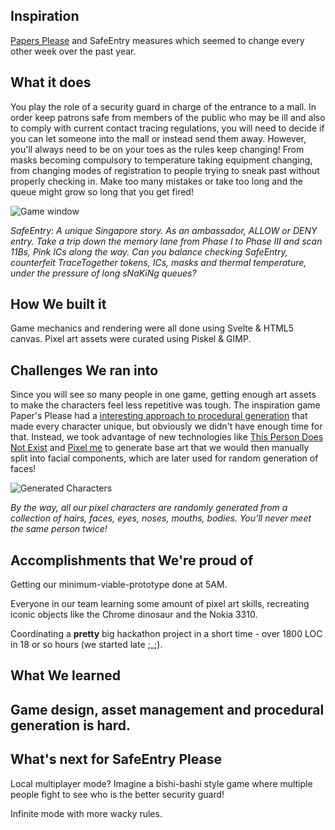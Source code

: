 ## Inspiration

[Papers Please](https://store.steampowered.com/app/239030/Papers_Please/) and SafeEntry measures which seemed to change every other week over the past year.

## What it does

You play the role of a security guard in charge of the entrance to a mall. In order keep patrons safe from members of the public who may be ill and also to comply with current contact tracing regulations, you will need to decide if you can let someone into the mall or instead send them away. However, you'll always need to be on your toes as the rules keep changing! From masks becoming compulsory to temperature taking equipment changing, from changing modes of registration to people trying to sneak past without properly checking in. Make too many mistakes or take too long and the queue might grow so long that you get fired!

![Game window](https://cdn.discordapp.com/attachments/796226828452364308/797293622953246720/5.png)

_SafeEntry: A unique Singapore story. As an ambassador, ALLOW or DENY entry. Take a trip down the memory lane from Phase I to Phase III and scan 11Bs, Pink ICs along the way. Can you balance checking SafeEntry, counterfeit TraceTogether tokens, ICs, masks and thermal temperature, under the pressure of long sNaKiNg queues?_

## How We built it

Game mechanics and rendering were all done using Svelte & HTML5 canvas. Pixel art assets were curated using Piskel & GIMP.

## Challenges We ran into

Since you will see so many people in one game, getting enough art assets to make the characters feel less repetitive was tough. The inspiration game Paper's Please had a [interesting approach to procedural generation](https://forums.tigsource.com/index.php?topic=29750.msg820306#msg820306) that made every character unique, but obviously we didn't have enough time for that. Instead, we took advantage of new technologies like [This Person Does Not Exist](https://thispersondoesnotexist.com/) and [Pixel me](https://pixel-me.tokyo/en/) to generate base art that we would then manually split into facial components, which are later used for random generation of faces!

![Generated Characters](https://cdn.discordapp.com/attachments/796226828452364308/797293634428862504/4.png)

_By the way, all our pixel characters are randomly generated from a collection of hairs, faces, eyes, noses, mouths, bodies. You’ll never meet the same person twice!_

## Accomplishments that We're proud of

Getting our minimum-viable-prototype done at 5AM.

Everyone in our team learning some amount of pixel art skills, recreating iconic objects like the Chrome dinosaur and the Nokia 3310.

Coordinating a **pretty** big hackathon project in a short time - over 1800 LOC in 18 or so hours (we started late ;_;).

## What We learned

Game design, asset management and procedural generation is hard. 
-
## What's next for SafeEntry Please

Local multiplayer mode? Imagine a bishi-bashi style game where multiple people fight to see who is the better security guard!

Infinite mode with more wacky rules.
